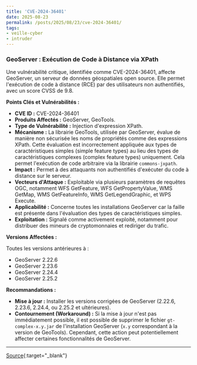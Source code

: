 ```yaml
---
title: 'CVE-2024-36401'
date: 2025-08-23
permalink: /posts/2025/08/23/cve-2024-36401/
tags:
- veille-cyber
- intruder
---
```

### GeoServer : Exécution de Code à Distance via XPath

Une vulnérabilité critique, identifiée comme CVE-2024-36401, affecte GeoServer, un serveur de données géospatiales open source. Elle permet l'exécution de code à distance (RCE) par des utilisateurs non authentifiés, avec un score CVSS de 9.8.

**Points Clés et Vulnérabilités :**

*   **CVE ID :** CVE-2024-36401
*   **Produits Affectés :** GeoServer, GeoTools.
*   **Type de Vulnérabilité :** Injection d'expression XPath.
*   **Mécanisme :** La librairie GeoTools, utilisée par GeoServer, évalue de manière non sécurisée les noms de propriétés comme des expressions XPath. Cette évaluation est incorrectement appliquée aux types de caractéristiques simples (simple feature types) au lieu des types de caractéristiques complexes (complex feature types) uniquement. Cela permet l'exécution de code arbitraire via la librairie `commons-jxpath`.
*   **Impact :** Permet à des attaquants non authentifiés d'exécuter du code à distance sur le serveur.
*   **Vecteurs d'Attaque :** Exploitable via plusieurs paramètres de requêtes OGC, notamment WFS GetFeature, WFS GetPropertyValue, WMS GetMap, WMS GetFeatureInfo, WMS GetLegendGraphic, et WPS Execute.
*   **Applicabilité :** Concerne toutes les installations GeoServer car la faille est présente dans l'évaluation des types de caractéristiques simples.
*   **Exploitation :** Signalé comme activement exploité, notamment pour distribuer des mineurs de cryptomonnaies et rediriger du trafic.

**Versions Affectées :**

Toutes les versions antérieures à :

*   GeoServer 2.22.6
*   GeoServer 2.23.6
*   GeoServer 2.24.4
*   GeoServer 2.25.2

**Recommandations :**

*   **Mise à jour :** Installer les versions corrigées de GeoServer (2.22.6, 2.23.6, 2.24.4, ou 2.25.2 et ultérieures).
*   **Contournement (Workaround) :** Si la mise à jour n'est pas immédiatement possible, il est possible de supprimer le fichier `gt-complex-x.y.jar` de l'installation GeoServer (`x.y` correspondant à la version de GeoTools). Cependant, cette action peut potentiellement affecter certaines fonctionnalités de GeoServer.

---
[Source](https://cvemon.intruder.io/cves/CVE-2024-36401){:target="_blank"}
